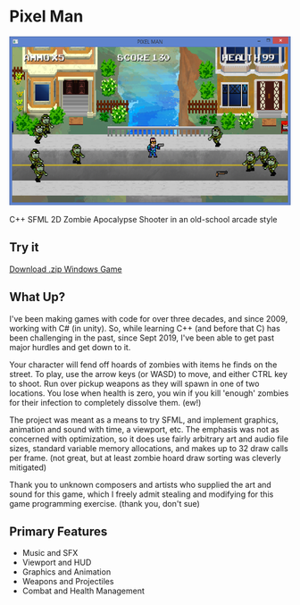# Pixel Man

![PixelMan](/PixelMan%20Development/Screenshot.png?raw=true "PixelMan")

C++ SFML 2D Zombie Apocalypse Shooter in an old-school arcade style

## Try it
[Download .zip Windows Game](http://hotironproductions.com/pixelman/doc/Pixel%20Man%20Game.zip)

## What Up?
I've been making games with code for over three decades, and since 2009, working with C# (in unity). So, while learning C++ (and before that C) has been challenging in the past, since Sept 2019, I've been able to get past major hurdles and get down to it.

Your character will fend off hoards of zombies with items he finds on the street. To play, use the arrow keys (or WASD) to move, and either CTRL key to shoot. Run over pickup weapons as they will spawn in one of two locations. You lose when health is zero, you win if you kill 'enough' zombies for their infection to completely dissolve them. (ew!)

The project was meant as a means to try SFML, and implement graphics, animation and sound with time, a viewport, etc. The emphasis was not as concerned with optimization, so it does use fairly arbitrary art and audio file sizes, standard variable memory allocations, and makes up to 32 draw calls per frame. (not great, but at least zombie hoard draw sorting was cleverly mitigated)

Thank you to unknown composers and artists who supplied the art and sound for this game, which I freely admit stealing and modifying for this game programming exercise. (thank you, don't sue)

## Primary Features
* Music and SFX
* Viewport and HUD
* Graphics and Animation
* Weapons and Projectiles
* Combat and Health Management
